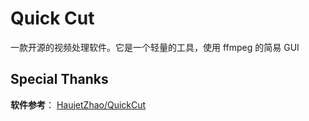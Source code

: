 # Quick Cut
一款开源的视频处理软件。它是一个轻量的工具，使用 ffmpeg 的简易 GUI

## Special Thanks
**软件参考**： [HaujetZhao/QuickCut](https://github.com/HaujetZhao/QuickCut)